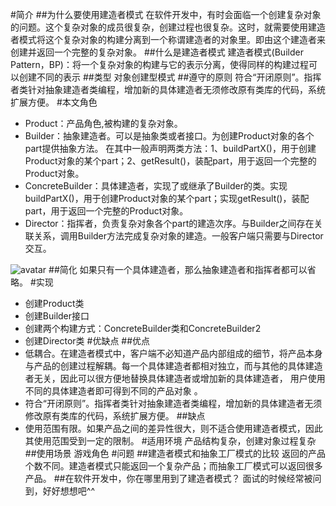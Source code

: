 #简介
##为什么要使用建造者模式 
在软件开发中，有时会面临一个创建复杂对象的问题。这个复杂对象的成员很复杂，创建过程也很复杂。这时，就需要使用建造者模式将这个复杂对象的构建分离到一个称谓建造者的对象里。即由这个建造者来创建并返回一个完整的复杂对象。
##什么是建造者模式
建造者模式(Builder Pattern，BP)：将一个复杂对象的构建与它的表示分离，使得同样的构建过程可以创建不同的表示
##类型
对象创建型模式
##遵守的原则
符合“开闭原则”。指挥者类针对抽象建造者类编程，增加新的具体建造者无须修改原有类库的代码，系统扩展方便。
#本文角色
- Product：产品角色,被构建的复杂对象。
- Builder：抽象建造者。可以是抽象类或者接口。为创建Product对象的各个part提供抽象方法。 在其中一般声明两类方法：1、buildPartX()，用于创建Product对象的某个part；2、getResult()，装配part，用于返回一个完整的Product对象。
- ConcreteBuilder：具体建造者，实现了或继承了Builder的类。实现buildPartX()，用于创建Product对象的某个part；实现getResult()，装配part，用于返回一个完整的Product对象。
- Director：指挥者，负责复杂对象各个part的建造次序。与Builder之间存在关联关系，调用Builder方法完成复杂对象的建造。一般客户端只需要与Director交互。

![avatar](data:https://github.com/panweii/MarkdownPhotos/blob/master/CSDNBlogs/DesignPatterns/builder.png?raw=true)
##简化 
如果只有一个具体建造者，那么抽象建造者和指挥者都可以省略。
#实现
- 创建Product类
- 创建Builder接口
- 创建两个构建方式：ConcreteBuilder类和ConcreteBuilder2
- 创建Director类
#优缺点
##优点
- 低耦合。在建造者模式中，客户端不必知道产品内部组成的细节，将产品本身与产品的创建过程解耦。每一个具体建造者都相对独立，而与其他的具体建造者无关，因此可以很方便地替换具体建造者或增加新的具体建造者， 用户使用不同的具体建造者即可得到不同的产品对象 。
- 符合“开闭原则”。指挥者类针对抽象建造者类编程，增加新的具体建造者无须修改原有类库的代码，系统扩展方便。
##缺点
- 使用范围有限。如果产品之间的差异性很大，则不适合使用建造者模式，因此其使用范围受到一定的限制。
#适用环境
产品结构复杂，创建对象过程复杂
##使用场景
游戏角色
#问题
##建造者模式和抽象工厂模式的比较
返回的产品个数不同。建造者模式只能返回一个复杂产品；而抽象工厂模式可以返回很多产品。
##在软件开发中，你在哪里用到了建造者模式？
面试的时候经常被问到，好好想想吧^^